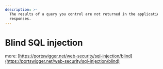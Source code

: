 ```yaml
---
description: >-
  The results of a query you control are not returned in the application's
  responses.
---
```


# Blind SQL injection

more: [https://portswigger.net/web-security/sql-injection/blind](https://portswigger.net/web-security/sql-injection/blind)
